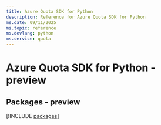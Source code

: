 ```yaml
---
title: Azure Quota SDK for Python
description: Reference for Azure Quota SDK for Python
ms.date: 09/11/2025
ms.topic: reference
ms.devlang: python
ms.service: quota
---
```

# Azure Quota SDK for Python - preview
## Packages - preview
[!INCLUDE [packages](quota-index.md)]